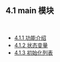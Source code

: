 4.1 main 模块
----------

&nbsp;

- [4.1.1 功能介绍](#4.1.1.)
- [4.1.2 状态变量](#4.1.2.)
- [4.1.3 初始化列表](#4.1.3.)
